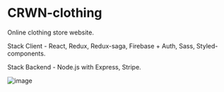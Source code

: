 # CRWN-clothing

Online clothing store website. 

Stack Client - React, Redux, Redux-saga, Firebase +  Auth, Sass, Styled-components. 

Stack Backend - Node.js with Express, Stripe.

![image](https://github.com/YanikaDrago/crwn-clothing/blob/main/CRWN-clothing-min.gif)

